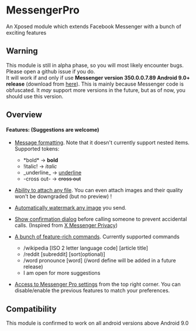 
# MessengerPro
An Xposed module which extends Facebook Messenger with a bunch of exciting features

## Warning
This module is still in alpha phase, so you will most likely encounter bugs. Please open a github issue if you do.  
It will work if and only if use **Messenger version 350.0.0.7.89 Android 9.0+ release** (download from [here](https://www.apkmirror.com/apk/facebook-2/messenger/messenger-350-0-0-7-89-release/facebook-messenger-350-0-0-7-89-android-apk-download/)). This is mainly because Messenger code is obfuscated. It *may* support more versions in the future, but as of now, you should use this version.

## Overview

#### Features: (Suggestions are welcome)
- [Message formatting](https://user-images.githubusercontent.com/53614199/160291863-1684be51-e737-458e-92bd-c6af907ddf17.png). Note that it doesn't currently support nested items. Supported tokens:
  - \*bold\* &#8594; <strong>bold</strong>
  - !italic! &#8594; <em>italic</em>
  - \_underline\_ &#8594; <ins>underline</ins>
  - \-cross out\- &#8594; ~~cross out~~
- [Ability to attach any file](https://user-images.githubusercontent.com/53614199/160292179-7bc66da7-b374-46b2-8474-f360fc95a688.png). You can even attach images and their quality won't be downgraded (but no preview) !
- [Automatically watermark any image](https://user-images.githubusercontent.com/53614199/160291865-6da21f0f-eab1-4d6c-b4a6-9bf7d4d92bb4.png)  you send.

- [Show confirmation dialog](https://user-images.githubusercontent.com/53614199/160291862-4ef5ad4e-59f4-4cce-be99-59e53da91cb4.png) before calling someone to prevent accidental calls. (Inspired from [X Messenger Privacy](https://forum.xda-developers.com/t/mod-xposed-x-messenger-privacy-enable-essential-privacy-features-in-messenger.3451579/))
- [A bunch of feature\-rich commands](https://user-images.githubusercontent.com/53614199/160291859-b861c406-c41b-4138-84f5-5347139a3c89.png). Currently supported commands
  - /wikipedia \[ISO 2 letter language code\] \[article title\]
  - /reddit \[subreddit\] \[sort(optional)\]
  - /word pronounce \[word\] (/word define will be added in a future release)
  - I am open for more suggestions
- [Access to Messenger Pro settings](https://user-images.githubusercontent.com/53614199/160292411-d07eca6e-fd3c-4a92-b12a-8e94d4aa4b5e.png)
  from the top right corner. You can disable/enable the previous features to match your preferences.

## Compatibility
This module is confirmed to work on all android versions above Android 9.0

